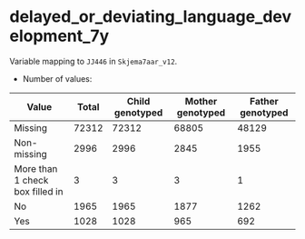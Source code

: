 # delayed_or_deviating_language_development_7y
Variable mapping to `JJ446` in `Skjema7aar_v12`.
- Number of values:

| Value | Total | Child genotyped | Mother genotyped | Father genotyped |
| ----- | ----- | --------------- | ---------------- | ---------------- |
| Missing | 72312 | 72312 | 68805 | 48129 |
| Non-missing | 2996 | 2996 | 2845 | 1955 |
| More than 1 check box filled in | 3 | 3 | 3 |1 |
| No | 1965 | 1965 | 1877 |1262 |
| Yes | 1028 | 1028 | 965 |692 |



